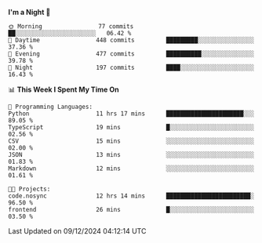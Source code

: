 <!--START_SECTION:waka-->
**I'm a Night 🦉** 

```text
🌞 Morning                77 commits          ██░░░░░░░░░░░░░░░░░░░░░░░   06.42 % 
🌆 Daytime                448 commits         █████████░░░░░░░░░░░░░░░░   37.36 % 
🌃 Evening                477 commits         ██████████░░░░░░░░░░░░░░░   39.78 % 
🌙 Night                  197 commits         ████░░░░░░░░░░░░░░░░░░░░░   16.43 % 
```


📊 **This Week I Spent My Time On** 

```text
💬 Programming Languages: 
Python                   11 hrs 17 mins      ██████████████████████░░░   89.05 % 
TypeScript               19 mins             █░░░░░░░░░░░░░░░░░░░░░░░░   02.56 % 
CSV                      15 mins             ░░░░░░░░░░░░░░░░░░░░░░░░░   02.00 % 
JSON                     13 mins             ░░░░░░░░░░░░░░░░░░░░░░░░░   01.83 % 
Markdown                 12 mins             ░░░░░░░░░░░░░░░░░░░░░░░░░   01.61 % 

🐱‍💻 Projects: 
code.nosync              12 hrs 14 mins      ████████████████████████░   96.50 % 
frontend                 26 mins             █░░░░░░░░░░░░░░░░░░░░░░░░   03.50 % 
```


 Last Updated on 09/12/2024 04:12:14 UTC
<!--END_SECTION:waka-->
